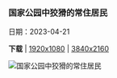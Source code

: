 ### 国家公园中狡猾的常住居民

日期：2023-04-21

**下载**  |  [1920x1080](https://cn.bing.com/th?id=OHR.EarthDayFox_ZH-CN7926350207_1920x1080.jpg)  |  [3840x2160](https://cn.bing.com/th?id=OHR.EarthDayFox_ZH-CN7926350207_UHD.jpg)

![国家公园中狡猾的常住居民](https://cn.bing.com/th?id=OHR.EarthDayFox_ZH-CN7926350207_1920x1080.jpg "岛屿灰狐，海峡群岛国家公园，美国加利福尼亚州 (© Ian Shive/Tandem Stills + Motion)")

